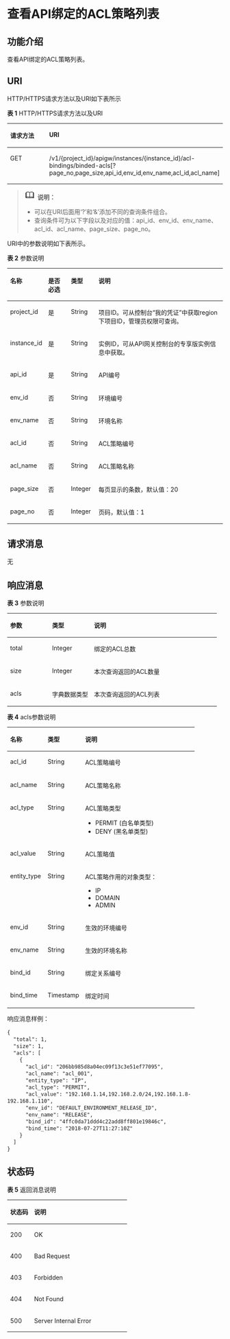 # 查看API绑定的ACL策略列表<a name="apig-phapi-180713094"></a>

## 功能介绍<a name="section30108054"></a>

查看API绑定的ACL策略列表。

## URI<a name="section2537034"></a>

HTTP/HTTPS请求方法以及URI如下表所示

**表 1**  HTTP/HTTPS请求方法以及URI

<a name="table49976511"></a>
<table><thead align="left"><tr id="row26320038"><th class="cellrowborder" valign="top" width="34.339999999999996%" id="mcps1.2.3.1.1"><p id="p51548346"><a name="p51548346"></a><a name="p51548346"></a>请求方法</p>
</th>
<th class="cellrowborder" valign="top" width="65.66%" id="mcps1.2.3.1.2"><p id="p14666461"><a name="p14666461"></a><a name="p14666461"></a>URI</p>
</th>
</tr>
</thead>
<tbody><tr id="row47132730"><td class="cellrowborder" valign="top" width="34.339999999999996%" headers="mcps1.2.3.1.1 "><p id="p59654775"><a name="p59654775"></a><a name="p59654775"></a>GET</p>
</td>
<td class="cellrowborder" valign="top" width="65.66%" headers="mcps1.2.3.1.2 "><p id="p198588"><a name="p198588"></a><a name="p198588"></a><span id="ph67942030164418"><a name="ph67942030164418"></a><a name="ph67942030164418"></a>/v1/{project_id}/apigw/instances/{instance_id}</span>/acl-bindings/binded-acls[?page_no,page_size,api_id,env_id,env_name,acl_id,acl_name]</p>
</td>
</tr>
</tbody>
</table>

>![](public_sys-resources/icon-note.gif) **说明：**   
>-   可以在URI后面用‘?’和‘&’添加不同的查询条件组合。  
>-   查询条件可为以下字段以及对应的值：api\_id、env\_id、env\_name、acl\_id、acl\_name、page\_size、page\_no。  

URI中的参数说明如下表所示。

**表 2**  参数说明

<a name="table43029199"></a>
<table><thead align="left"><tr id="row45836208"><th class="cellrowborder" valign="top" width="13.861386138613863%" id="mcps1.2.5.1.1"><p id="p21745369"><a name="p21745369"></a><a name="p21745369"></a>名称</p>
</th>
<th class="cellrowborder" valign="top" width="10.891089108910892%" id="mcps1.2.5.1.2"><p id="p16544499"><a name="p16544499"></a><a name="p16544499"></a>是否必选</p>
</th>
<th class="cellrowborder" valign="top" width="12.871287128712872%" id="mcps1.2.5.1.3"><p id="p65036070"><a name="p65036070"></a><a name="p65036070"></a>类型</p>
</th>
<th class="cellrowborder" valign="top" width="62.37623762376238%" id="mcps1.2.5.1.4"><p id="p33430297"><a name="p33430297"></a><a name="p33430297"></a>说明</p>
</th>
</tr>
</thead>
<tbody><tr id="row218810113201"><td class="cellrowborder" valign="top" width="13.861386138613863%" headers="mcps1.2.5.1.1 "><p id="p55878963"><a name="p55878963"></a><a name="p55878963"></a>project_id</p>
</td>
<td class="cellrowborder" valign="top" width="10.891089108910892%" headers="mcps1.2.5.1.2 "><p id="p29902160"><a name="p29902160"></a><a name="p29902160"></a>是</p>
</td>
<td class="cellrowborder" valign="top" width="12.871287128712872%" headers="mcps1.2.5.1.3 "><p id="p6155914"><a name="p6155914"></a><a name="p6155914"></a>String</p>
</td>
<td class="cellrowborder" valign="top" width="62.37623762376238%" headers="mcps1.2.5.1.4 "><p id="p28867016"><a name="p28867016"></a><a name="p28867016"></a>项目ID。可从控制台“我的凭证”中获取region下项目ID，管理员权限可查询。</p>
</td>
</tr>
<tr id="row655213103206"><td class="cellrowborder" valign="top" width="13.861386138613863%" headers="mcps1.2.5.1.1 "><p id="p1780913159538"><a name="p1780913159538"></a><a name="p1780913159538"></a>instance_id</p>
</td>
<td class="cellrowborder" valign="top" width="10.891089108910892%" headers="mcps1.2.5.1.2 "><p id="p9809215115310"><a name="p9809215115310"></a><a name="p9809215115310"></a>是</p>
</td>
<td class="cellrowborder" valign="top" width="12.871287128712872%" headers="mcps1.2.5.1.3 "><p id="p1280914152538"><a name="p1280914152538"></a><a name="p1280914152538"></a>String</p>
</td>
<td class="cellrowborder" valign="top" width="62.37623762376238%" headers="mcps1.2.5.1.4 "><p id="p1880914157537"><a name="p1880914157537"></a><a name="p1880914157537"></a>实例ID，可从API网关控制台的专享版实例信息中获取。</p>
</td>
</tr>
<tr id="row23499508"><td class="cellrowborder" valign="top" width="13.861386138613863%" headers="mcps1.2.5.1.1 "><p id="p24412000"><a name="p24412000"></a><a name="p24412000"></a>api_id</p>
</td>
<td class="cellrowborder" valign="top" width="10.891089108910892%" headers="mcps1.2.5.1.2 "><p id="p31214980"><a name="p31214980"></a><a name="p31214980"></a>是</p>
</td>
<td class="cellrowborder" valign="top" width="12.871287128712872%" headers="mcps1.2.5.1.3 "><p id="p45385481"><a name="p45385481"></a><a name="p45385481"></a>String</p>
</td>
<td class="cellrowborder" valign="top" width="62.37623762376238%" headers="mcps1.2.5.1.4 "><p id="p10285592386"><a name="p10285592386"></a><a name="p10285592386"></a>API编号</p>
</td>
</tr>
<tr id="row8153146123920"><td class="cellrowborder" valign="top" width="13.861386138613863%" headers="mcps1.2.5.1.1 "><p id="p1815376143911"><a name="p1815376143911"></a><a name="p1815376143911"></a>env_id</p>
</td>
<td class="cellrowborder" valign="top" width="10.891089108910892%" headers="mcps1.2.5.1.2 "><p id="p663174018395"><a name="p663174018395"></a><a name="p663174018395"></a>否</p>
</td>
<td class="cellrowborder" valign="top" width="12.871287128712872%" headers="mcps1.2.5.1.3 "><p id="p191531693911"><a name="p191531693911"></a><a name="p191531693911"></a>String</p>
</td>
<td class="cellrowborder" valign="top" width="62.37623762376238%" headers="mcps1.2.5.1.4 "><p id="p9153136133912"><a name="p9153136133912"></a><a name="p9153136133912"></a>环境编号</p>
</td>
</tr>
<tr id="row135689703917"><td class="cellrowborder" valign="top" width="13.861386138613863%" headers="mcps1.2.5.1.1 "><p id="p456820713391"><a name="p456820713391"></a><a name="p456820713391"></a>env_name</p>
</td>
<td class="cellrowborder" valign="top" width="10.891089108910892%" headers="mcps1.2.5.1.2 "><p id="p155683793917"><a name="p155683793917"></a><a name="p155683793917"></a>否</p>
</td>
<td class="cellrowborder" valign="top" width="12.871287128712872%" headers="mcps1.2.5.1.3 "><p id="p3568677398"><a name="p3568677398"></a><a name="p3568677398"></a>String</p>
</td>
<td class="cellrowborder" valign="top" width="62.37623762376238%" headers="mcps1.2.5.1.4 "><p id="p1756817103915"><a name="p1756817103915"></a><a name="p1756817103915"></a>环境名称</p>
</td>
</tr>
<tr id="row12818171110390"><td class="cellrowborder" valign="top" width="13.861386138613863%" headers="mcps1.2.5.1.1 "><p id="p14818121114395"><a name="p14818121114395"></a><a name="p14818121114395"></a>acl_id</p>
</td>
<td class="cellrowborder" valign="top" width="10.891089108910892%" headers="mcps1.2.5.1.2 "><p id="p1781851114392"><a name="p1781851114392"></a><a name="p1781851114392"></a>否</p>
</td>
<td class="cellrowborder" valign="top" width="12.871287128712872%" headers="mcps1.2.5.1.3 "><p id="p1581801119394"><a name="p1581801119394"></a><a name="p1581801119394"></a>String</p>
</td>
<td class="cellrowborder" valign="top" width="62.37623762376238%" headers="mcps1.2.5.1.4 "><p id="p138183119399"><a name="p138183119399"></a><a name="p138183119399"></a>ACL策略编号</p>
</td>
</tr>
<tr id="row1885014156393"><td class="cellrowborder" valign="top" width="13.861386138613863%" headers="mcps1.2.5.1.1 "><p id="p5850815103913"><a name="p5850815103913"></a><a name="p5850815103913"></a>acl_name</p>
</td>
<td class="cellrowborder" valign="top" width="10.891089108910892%" headers="mcps1.2.5.1.2 "><p id="p1885031520392"><a name="p1885031520392"></a><a name="p1885031520392"></a>否</p>
</td>
<td class="cellrowborder" valign="top" width="12.871287128712872%" headers="mcps1.2.5.1.3 "><p id="p38501215163918"><a name="p38501215163918"></a><a name="p38501215163918"></a>String</p>
</td>
<td class="cellrowborder" valign="top" width="62.37623762376238%" headers="mcps1.2.5.1.4 "><p id="p10850101517392"><a name="p10850101517392"></a><a name="p10850101517392"></a>ACL策略名称</p>
</td>
</tr>
<tr id="row1346256"><td class="cellrowborder" valign="top" width="13.861386138613863%" headers="mcps1.2.5.1.1 "><p id="p41937917"><a name="p41937917"></a><a name="p41937917"></a>page_size</p>
</td>
<td class="cellrowborder" valign="top" width="10.891089108910892%" headers="mcps1.2.5.1.2 "><p id="p41528135"><a name="p41528135"></a><a name="p41528135"></a>否</p>
</td>
<td class="cellrowborder" valign="top" width="12.871287128712872%" headers="mcps1.2.5.1.3 "><p id="p8335765"><a name="p8335765"></a><a name="p8335765"></a>Integer</p>
</td>
<td class="cellrowborder" valign="top" width="62.37623762376238%" headers="mcps1.2.5.1.4 "><p id="p4108368"><a name="p4108368"></a><a name="p4108368"></a>每页显示的条数，默认值：20</p>
</td>
</tr>
<tr id="row36975313"><td class="cellrowborder" valign="top" width="13.861386138613863%" headers="mcps1.2.5.1.1 "><p id="p42210394"><a name="p42210394"></a><a name="p42210394"></a>page_no</p>
</td>
<td class="cellrowborder" valign="top" width="10.891089108910892%" headers="mcps1.2.5.1.2 "><p id="p63598723"><a name="p63598723"></a><a name="p63598723"></a>否</p>
</td>
<td class="cellrowborder" valign="top" width="12.871287128712872%" headers="mcps1.2.5.1.3 "><p id="p51222900"><a name="p51222900"></a><a name="p51222900"></a>Integer</p>
</td>
<td class="cellrowborder" valign="top" width="62.37623762376238%" headers="mcps1.2.5.1.4 "><p id="p55414230"><a name="p55414230"></a><a name="p55414230"></a>页码，默认值：1</p>
</td>
</tr>
</tbody>
</table>

## 请求消息<a name="section22833309"></a>

无

## 响应消息<a name="section37558732"></a>

**表 3**  参数说明

<a name="table25559313"></a>
<table><thead align="left"><tr id="row3221530"><th class="cellrowborder" valign="top" width="20%" id="mcps1.2.4.1.1"><p id="p59617344"><a name="p59617344"></a><a name="p59617344"></a>参数</p>
</th>
<th class="cellrowborder" valign="top" width="20%" id="mcps1.2.4.1.2"><p id="p64275559"><a name="p64275559"></a><a name="p64275559"></a>类型</p>
</th>
<th class="cellrowborder" valign="top" width="60%" id="mcps1.2.4.1.3"><p id="p38937782"><a name="p38937782"></a><a name="p38937782"></a>说明</p>
</th>
</tr>
</thead>
<tbody><tr id="row66952662"><td class="cellrowborder" valign="top" width="20%" headers="mcps1.2.4.1.1 "><p id="p54456559"><a name="p54456559"></a><a name="p54456559"></a>total</p>
</td>
<td class="cellrowborder" valign="top" width="20%" headers="mcps1.2.4.1.2 "><p id="p48905128"><a name="p48905128"></a><a name="p48905128"></a>Integer</p>
</td>
<td class="cellrowborder" valign="top" width="60%" headers="mcps1.2.4.1.3 "><p id="p1892393"><a name="p1892393"></a><a name="p1892393"></a>绑定的ACL总数</p>
</td>
</tr>
<tr id="row17031540"><td class="cellrowborder" valign="top" width="20%" headers="mcps1.2.4.1.1 "><p id="p37377525"><a name="p37377525"></a><a name="p37377525"></a>size</p>
</td>
<td class="cellrowborder" valign="top" width="20%" headers="mcps1.2.4.1.2 "><p id="p7680723"><a name="p7680723"></a><a name="p7680723"></a>Integer</p>
</td>
<td class="cellrowborder" valign="top" width="60%" headers="mcps1.2.4.1.3 "><p id="p86659249416"><a name="p86659249416"></a><a name="p86659249416"></a>本次查询返回的ACL数量</p>
</td>
</tr>
<tr id="row29211812"><td class="cellrowborder" valign="top" width="20%" headers="mcps1.2.4.1.1 "><p id="p17346535"><a name="p17346535"></a><a name="p17346535"></a>acls</p>
</td>
<td class="cellrowborder" valign="top" width="20%" headers="mcps1.2.4.1.2 "><p id="p62892132"><a name="p62892132"></a><a name="p62892132"></a>字典数据类型</p>
</td>
<td class="cellrowborder" valign="top" width="60%" headers="mcps1.2.4.1.3 "><p id="p178717349415"><a name="p178717349415"></a><a name="p178717349415"></a>本次查询返回的ACL列表</p>
</td>
</tr>
</tbody>
</table>

**表 4**  acls参数说明

<a name="table13010379"></a>
<table><thead align="left"><tr id="row3739801"><th class="cellrowborder" valign="top" width="20%" id="mcps1.2.4.1.1"><p id="p34488497"><a name="p34488497"></a><a name="p34488497"></a>名称</p>
</th>
<th class="cellrowborder" valign="top" width="20%" id="mcps1.2.4.1.2"><p id="p42104857"><a name="p42104857"></a><a name="p42104857"></a>类型</p>
</th>
<th class="cellrowborder" valign="top" width="60%" id="mcps1.2.4.1.3"><p id="p55050233"><a name="p55050233"></a><a name="p55050233"></a>说明</p>
</th>
</tr>
</thead>
<tbody><tr id="row29883898"><td class="cellrowborder" valign="top" width="20%" headers="mcps1.2.4.1.1 "><p id="p4676675"><a name="p4676675"></a><a name="p4676675"></a>acl_id</p>
</td>
<td class="cellrowborder" valign="top" width="20%" headers="mcps1.2.4.1.2 "><p id="p43266429"><a name="p43266429"></a><a name="p43266429"></a>String</p>
</td>
<td class="cellrowborder" valign="top" width="60%" headers="mcps1.2.4.1.3 "><p id="p530655114215"><a name="p530655114215"></a><a name="p530655114215"></a>ACL策略编号</p>
</td>
</tr>
<tr id="row61266"><td class="cellrowborder" valign="top" width="20%" headers="mcps1.2.4.1.1 "><p id="p4962556"><a name="p4962556"></a><a name="p4962556"></a>acl_name</p>
</td>
<td class="cellrowborder" valign="top" width="20%" headers="mcps1.2.4.1.2 "><p id="p66422738"><a name="p66422738"></a><a name="p66422738"></a>String</p>
</td>
<td class="cellrowborder" valign="top" width="60%" headers="mcps1.2.4.1.3 "><p id="p11532734"><a name="p11532734"></a><a name="p11532734"></a>ACL策略名称</p>
</td>
</tr>
<tr id="row36685742"><td class="cellrowborder" valign="top" width="20%" headers="mcps1.2.4.1.1 "><p id="p18755155"><a name="p18755155"></a><a name="p18755155"></a>acl_type</p>
</td>
<td class="cellrowborder" valign="top" width="20%" headers="mcps1.2.4.1.2 "><p id="p42772609"><a name="p42772609"></a><a name="p42772609"></a>String</p>
</td>
<td class="cellrowborder" valign="top" width="60%" headers="mcps1.2.4.1.3 "><p id="p42029279"><a name="p42029279"></a><a name="p42029279"></a>ACL策略类型</p>
<a name="ul42719191"></a><a name="ul42719191"></a><ul id="ul42719191"><li>PERMIT  (白名单类型)</li><li>DENY     (黑名单类型)</li></ul>
</td>
</tr>
<tr id="row3777868"><td class="cellrowborder" valign="top" width="20%" headers="mcps1.2.4.1.1 "><p id="p37571883"><a name="p37571883"></a><a name="p37571883"></a>acl_value</p>
</td>
<td class="cellrowborder" valign="top" width="20%" headers="mcps1.2.4.1.2 "><p id="p23423707"><a name="p23423707"></a><a name="p23423707"></a>String</p>
</td>
<td class="cellrowborder" valign="top" width="60%" headers="mcps1.2.4.1.3 "><p id="p199592391421"><a name="p199592391421"></a><a name="p199592391421"></a>ACL策略值</p>
</td>
</tr>
<tr id="row30231461"><td class="cellrowborder" valign="top" width="20%" headers="mcps1.2.4.1.1 "><p id="p32829237"><a name="p32829237"></a><a name="p32829237"></a>entity_type</p>
</td>
<td class="cellrowborder" valign="top" width="20%" headers="mcps1.2.4.1.2 "><p id="p41922513"><a name="p41922513"></a><a name="p41922513"></a>String</p>
</td>
<td class="cellrowborder" valign="top" width="60%" headers="mcps1.2.4.1.3 "><p id="p40280418"><a name="p40280418"></a><a name="p40280418"></a>ACL策略作用的对象类型：</p>
<a name="ul26979450"></a><a name="ul26979450"></a><ul id="ul26979450"><li>IP</li><li>DOMAIN</li><li>ADMIN</li></ul>
</td>
</tr>
<tr id="row5122434"><td class="cellrowborder" valign="top" width="20%" headers="mcps1.2.4.1.1 "><p id="p12264033"><a name="p12264033"></a><a name="p12264033"></a>env_id</p>
</td>
<td class="cellrowborder" valign="top" width="20%" headers="mcps1.2.4.1.2 "><p id="p4756161164311"><a name="p4756161164311"></a><a name="p4756161164311"></a>String</p>
</td>
<td class="cellrowborder" valign="top" width="60%" headers="mcps1.2.4.1.3 "><p id="p14251221184314"><a name="p14251221184314"></a><a name="p14251221184314"></a>生效的环境编号</p>
</td>
</tr>
<tr id="row718813412436"><td class="cellrowborder" valign="top" width="20%" headers="mcps1.2.4.1.1 "><p id="p13188163410432"><a name="p13188163410432"></a><a name="p13188163410432"></a>env_name</p>
</td>
<td class="cellrowborder" valign="top" width="20%" headers="mcps1.2.4.1.2 "><p id="p518883414319"><a name="p518883414319"></a><a name="p518883414319"></a>String</p>
</td>
<td class="cellrowborder" valign="top" width="60%" headers="mcps1.2.4.1.3 "><p id="p618883411437"><a name="p618883411437"></a><a name="p618883411437"></a>生效的环境名称</p>
</td>
</tr>
<tr id="row17974664417"><td class="cellrowborder" valign="top" width="20%" headers="mcps1.2.4.1.1 "><p id="p1879716654420"><a name="p1879716654420"></a><a name="p1879716654420"></a>bind_id</p>
</td>
<td class="cellrowborder" valign="top" width="20%" headers="mcps1.2.4.1.2 "><p id="p67971163442"><a name="p67971163442"></a><a name="p67971163442"></a>String</p>
</td>
<td class="cellrowborder" valign="top" width="60%" headers="mcps1.2.4.1.3 "><p id="p1379756114412"><a name="p1379756114412"></a><a name="p1379756114412"></a>绑定关系编号</p>
</td>
</tr>
<tr id="row1037151810447"><td class="cellrowborder" valign="top" width="20%" headers="mcps1.2.4.1.1 "><p id="p6371101813440"><a name="p6371101813440"></a><a name="p6371101813440"></a>bind_time</p>
</td>
<td class="cellrowborder" valign="top" width="20%" headers="mcps1.2.4.1.2 "><p id="p7371101816445"><a name="p7371101816445"></a><a name="p7371101816445"></a>Timestamp</p>
</td>
<td class="cellrowborder" valign="top" width="60%" headers="mcps1.2.4.1.3 "><p id="p123711318104419"><a name="p123711318104419"></a><a name="p123711318104419"></a>绑定时间</p>
</td>
</tr>
</tbody>
</table>

响应消息样例：

```
{
  "total": 1,
  "size": 1,
  "acls": [
    {
      "acl_id": "206bb985d8a04ec09f13c3e51ef77095",
      "acl_name": "acl_001",
      "entity_type": "IP",
      "acl_type": "PERMIT",
      "acl_value": "192.168.1.14,192.168.2.0/24,192.168.1.8-192.168.1.110",
      "env_id": "DEFAULT_ENVIRONMENT_RELEASE_ID",
      "env_name": "RELEASE",
      "bind_id": "4ffc0da71ddd4c22add8ff801e19846c",
      "bind_time": "2018-07-27T11:27:10Z"
    }
  ]
}
```

## 状态码<a name="section4173192"></a>

**表 5**  返回消息说明

<a name="table44048907"></a>
<table><thead align="left"><tr id="row38596474"><th class="cellrowborder" valign="top" width="20%" id="mcps1.2.3.1.1"><p id="p39306698"><a name="p39306698"></a><a name="p39306698"></a>状态码</p>
</th>
<th class="cellrowborder" valign="top" width="80%" id="mcps1.2.3.1.2"><p id="p29725950"><a name="p29725950"></a><a name="p29725950"></a>说明</p>
</th>
</tr>
</thead>
<tbody><tr id="row58991743"><td class="cellrowborder" valign="top" width="20%" headers="mcps1.2.3.1.1 "><p id="p13601844"><a name="p13601844"></a><a name="p13601844"></a>200</p>
</td>
<td class="cellrowborder" valign="top" width="80%" headers="mcps1.2.3.1.2 "><p id="p28007557"><a name="p28007557"></a><a name="p28007557"></a>OK</p>
</td>
</tr>
<tr id="row50741428"><td class="cellrowborder" valign="top" width="20%" headers="mcps1.2.3.1.1 "><p id="p16415036"><a name="p16415036"></a><a name="p16415036"></a>400</p>
</td>
<td class="cellrowborder" valign="top" width="80%" headers="mcps1.2.3.1.2 "><p id="p54549524"><a name="p54549524"></a><a name="p54549524"></a>Bad Request</p>
</td>
</tr>
<tr id="row21183669"><td class="cellrowborder" valign="top" width="20%" headers="mcps1.2.3.1.1 "><p id="p38155657"><a name="p38155657"></a><a name="p38155657"></a>403</p>
</td>
<td class="cellrowborder" valign="top" width="80%" headers="mcps1.2.3.1.2 "><p id="p3600513"><a name="p3600513"></a><a name="p3600513"></a>Forbidden</p>
</td>
</tr>
<tr id="row32404622"><td class="cellrowborder" valign="top" width="20%" headers="mcps1.2.3.1.1 "><p id="p7528760"><a name="p7528760"></a><a name="p7528760"></a>404</p>
</td>
<td class="cellrowborder" valign="top" width="80%" headers="mcps1.2.3.1.2 "><p id="p5849851"><a name="p5849851"></a><a name="p5849851"></a>Not Found</p>
</td>
</tr>
<tr id="row52648661"><td class="cellrowborder" valign="top" width="20%" headers="mcps1.2.3.1.1 "><p id="p36683119"><a name="p36683119"></a><a name="p36683119"></a>500</p>
</td>
<td class="cellrowborder" valign="top" width="80%" headers="mcps1.2.3.1.2 "><p id="p18542645"><a name="p18542645"></a><a name="p18542645"></a>Server Internal Error</p>
</td>
</tr>
</tbody>
</table>

